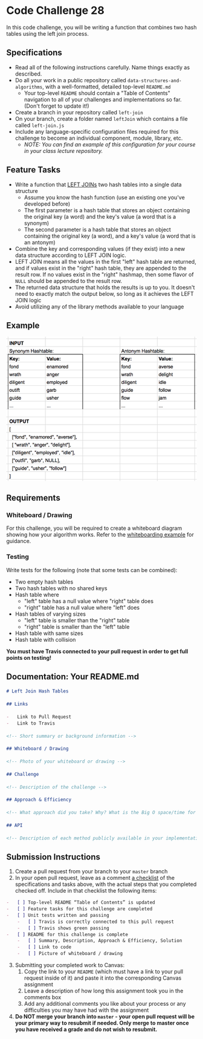 # Code Challenge 28

In this code challenge, you will be writing a function that combines two hash tables using the left join process.

## Specifications

-   Read all of the following instructions carefully. Name things exactly as described.
-   Do all your work in a public repository called `data-structures-and-algorithms`, with a well-formatted, detailed top-level `README.md`
    -   Your top-level `README` should contain a "Table of Contents" navigation to all of your challenges and implementations so far. (Don't forget to update it!)
-   Create a branch in your repository called `left-join`
-   On your branch, create a folder named `leftJoin` which contains a file called `left-join.js`
-   Include any language-specific configuration files required for this challenge to become an individual component, module, library, etc.
    -   _NOTE: You can find an example of this configuration for your course in your class lecture repository._

## Feature Tasks

-   Write a function that [LEFT JOINs](https://www.tutorialspoint.com/sql/sql-left-joins.htm) two hash tables into a single data structure
    -   Assume you know the hash function (use an existing one you've developed before)
    -   The first parameter is a hash table that stores an object containing the original key (a word) and the key's value (a word that is a synonym)
    -   The second parameter is a hash table that stores an object containing the original key (a word), and a key's value (a word that is an antonym)
-   Combine the key and corresponding values (if they exist) into a new data structure according to LEFT JOIN logic.
-   LEFT JOIN means all the values in the first "left" hash table are returned, and if values exist in the "right" hash table, they are appended to the result row. If no values exist in the "right" hashmap, then some flavor of `NULL` should be appended to the result row.
-   The returned data structure that holds the results is up to you. It doesn't need to exactly match the output below, so long as it achieves the LEFT JOIN logic
-   Avoid utilizing any of the library methods available to your language

## Example

![input-output](dsa-33-io-table.png)

## Requirements

### Whiteboard / Drawing

For this challenge, you will be required to create a whiteboard diagram showing how your algorithm works. Refer to the [whiteboarding example](../DataStructuresWhiteboard.PNG) for guidance.

### Testing

Write tests for the following (note that some tests can be combined):

-   Two empty hash tables
-   Two hash tables with no shared keys
-   Hash table where
    -   "left" table has a null value where "right" table does
    -   "right" table has a null value where "left" does
-   Hash tables of varying sizes
    -   "left" table is smaller than the "right" table
    -   "right" table is smaller than the "left" table
-   Hash table with same sizes
-   Hash table with collision

**You must have Travis connected to your pull request in order to get full points on testing!**

## Documentation: Your README.md

```markdown
# Left Join Hash Tables

## Links

-   Link to Pull Request
-   Link to Travis

<!-- Short summary or background information -->

## Whiteboard / Drawing

<!-- Photo of your whiteboard or drawing -->

## Challenge

<!-- Description of the challenge -->

## Approach & Efficiency

<!-- What approach did you take? Why? What is the Big O space/time for this approach? -->

## API

<!-- Description of each method publicly available in your implementation -->
```

## Submission Instructions

1. Create a pull request from your branch to your `master` branch
2. In your open pull request, leave as a comment [a checklist](https://github.com/blog/1825-task-lists-in-all-markdown-documents) of the specifications and tasks above, with the actual steps that you completed checked off. Include in that checklist the following items:

```markdown
-   [ ] Top-level README “Table of Contents” is updated
-   [ ] Feature tasks for this challenge are completed
-   [ ] Unit tests written and passing
    -   [ ] Travis is correctly connected to this pull request
    -   [ ] Travis shows green passing
-   [ ] README for this challenge is complete
    -   [ ] Summary, Description, Approach & Efficiency, Solution
    -   [ ] Link to code
    -   [ ] Picture of whiteboard / drawing
```

3. Submitting your completed work to Canvas:
    1. Copy the link to your `README` (which must have a link to your pull request inside of it) and paste it into the corresponding Canvas assignment
    1. Leave a description of how long this assignment took you in the comments box
    1. Add any additional comments you like about your process or any difficulties you may have had with the assignment
4. **Do NOT merge your branch into `master` - your open pull request will be your primary way to resubmit if needed. Only merge to master once you have received a grade and do not wish to resubmit.**
